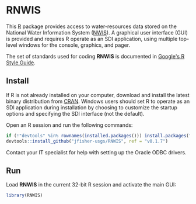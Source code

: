 RNWIS
=====

This [R](http://www.r-project.org/ "R") package provides access to water-resources data stored on the National Water Information System
([NWIS](http://waterdata.usgs.gov/nwis "NWIS")).
A graphical user interface (GUI) is provided and requires R operate as an SDI application, using multiple top-level windows for the console, graphics, and pager.

The set of standards used for coding **RNWIS** is documented in
[Google's R Style Guide](https://google.github.io/styleguide/Rguide.xml "Google's R Style Guide").

Install
-------

If R is not already installed on your computer, download and install the latest binary distribution from
[CRAN](http://cran.r-project.org/ "The Comprehensive R Archive Network").
Windows users should set R to operate as an SDI application during installation by choosing to customize the startup options and specifying the SDI interface (not the default).

Open an R session and run the following commands:

```r
if (!"devtools" %in% rownames(installed.packages())) install.packages("devtools")
devtools::install_github("jfisher-usgs/RNWIS", ref = "v0.1.7")
```

Contact your IT specialist for help with setting up the Oracle ODBC drivers.

Run
---

Load **RNWIS** in the current 32-bit R session and activate the main GUI:

```r
library(RNWIS)
```
